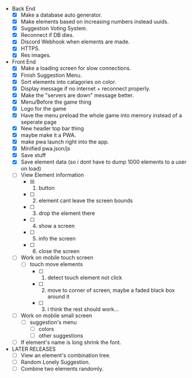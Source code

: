 - Back End
    - [X] Make a database auto generator.
    - [X] Make elements based on increasing numbers instead uuids.
    - [X] Suggestion Voting System.
    - [X] Reconnect if DB dies.
    - [X] Discord Webhook when elements are made.
    - [X] HTTPS.
    - [X] Res images.
- Front End
    - [X] Make a loading screen for slow connections.
    - [X] Finish Suggestion Menu.
    - [X] Sort elements into catagories on color.
    - [X] Display message if no internet + reconnect properly.
    - [X] Make the "servers are down" message better.
    - [X] Menu/Before the game thing
    - [X] Logo for the game
    - [X] Have the menu preload the whole game into memory
          instead of a seperate page
    - [X] New header top bar thing
    - [X] maybe make it a PWA.
    - [X] make pwa launch right into the app.
    - [X] Minified pwa.json/js
    - [X] Save stuff
    - [X] Save element data (so i dont have to dump 1000 elements to a user on load)
    - [ ] View Element information
        - [X] 1. button
        - [ ] 2. element cant leave the screen bounds
        - [ ] 3. drop the element there
        - [ ] 4. show a screen
        - [ ] 5. info the screen
        - [ ] 6. close the screen
    - [ ] Work on mobile touch screen
        - [ ] touch move elements
            - [ ] 1. detect touch element not click
            - [ ] 2. move to corner of screen, maybe a faded black box around it
            - [ ] 3. i think the rest should work...
    - [ ] Work on mobile small screen
        - [ ] suggestion's menu
            - [ ] colors
            - [ ] other suggestions
    - [ ] If element's name is long shrink the font.

- LATER RELEASES
    - [ ] View an element's combination tree.
    - [ ] Random Lonely Suggestion.
    - [ ] Combine two elements randomly.
